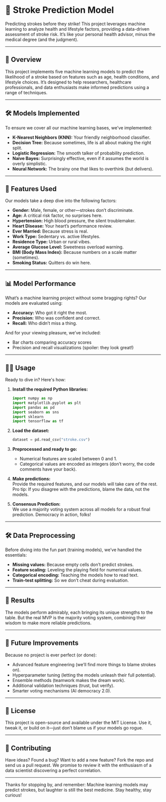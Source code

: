 

# 🧠 Stroke Prediction Model     
  
Predicting strokes before they strike! This project leverages machine learning to analyze health and lifestyle factors, providing a data-driven assessment of stroke risk. It’s like your personal health advisor, minus the medical degree (and the judgment).  

---

## 🚀 Overview  

This project implements five machine learning models to predict the likelihood of a stroke based on features such as age, health conditions, and lifestyle choices. It’s designed to help researchers, healthcare professionals, and data enthusiasts make informed predictions using a range of techniques.  

---

## 🛠️ Models Implemented  

To ensure we cover all our machine learning bases, we’ve implemented:  
- **K-Nearest Neighbors (KNN):** Your friendly neighborhood classifier.  
- **Decision Tree:** Because sometimes, life is all about making the right split.  
- **Logistic Regression:** The smooth talker of probability prediction.  
- **Naive Bayes:** Surprisingly effective, even if it assumes the world is overly simplistic.  
- **Neural Network:** The brainy one that likes to overthink (but delivers).  

---

## 🔑 Features Used  

Our models take a deep dive into the following factors:  
- **Gender:** Male, female, or other—strokes don’t discriminate.  
- **Age:** A critical risk factor, no surprises here.  
- **Hypertension:** High blood pressure, the silent troublemaker.  
- **Heart Disease:** Your heart’s performance review.  
- **Ever Married:** Because stress is real.  
- **Work Type:** Sedentary vs. active lifestyles.  
- **Residence Type:** Urban or rural vibes.  
- **Average Glucose Level:** Sweetness overload warning.  
- **BMI (Body Mass Index):** Because numbers on a scale matter (sometimes).  
- **Smoking Status:** Quitters do win here.  

---

## 📊 Model Performance  

What’s a machine learning project without some bragging rights? Our models are evaluated using:  
- **Accuracy:** Who got it right the most.  
- **Precision:** Who was confident and correct.  
- **Recall:** Who didn’t miss a thing.  

And for your viewing pleasure, we’ve included:  
- Bar charts comparing accuracy scores  
- Precision and recall visualizations (spoiler: they look great!)  

---

## 🧑‍💻 Usage  

Ready to dive in? Here's how:  

1. **Install the required Python libraries:**  
   ```python
   import numpy as np
   import matplotlib.pyplot as plt
   import pandas as pd
   import seaborn as sns
   import sklearn
   import tensorflow as tf

2. **Load the dataset:**  
   ```python
   dataset = pd.read_csv("stroke.csv")
   ```  

3. **Preprocessed and ready to go:**  
   - Numerical features are scaled between 0 and 1.  
   - Categorical values are encoded as integers (don’t worry, the code comments have your back).  

4. **Make predictions:**  
   Provide the required features, and our models will take care of the rest. Pro tip: If you disagree with the predictions, blame the data, not the models.  

5. **Consensus Prediction:**  
   We use a majority voting system across all models for a robust final prediction. Democracy in action, folks!  

---

## 🛠️ Data Preprocessing  

Before diving into the fun part (training models), we’ve handled the essentials:  
- **Missing values:** Because empty cells don’t predict strokes.  
- **Feature scaling:** Leveling the playing field for numerical values.  
- **Categorical encoding:** Teaching the models how to read text.  
- **Train-test splitting:** So we don’t cheat during evaluation.  

---

## 🌟 Results  

The models perform admirably, each bringing its unique strengths to the table. But the real MVP is the majority voting system, combining their wisdom to make more reliable predictions.  

---

## 🤔 Future Improvements  

Because no project is ever perfect (or done):  
- Advanced feature engineering (we’ll find more things to blame strokes on).  
- Hyperparameter tuning (letting the models unleash their full potential).  
- Ensemble methods (teamwork makes the dream work).  
- Additional validation techniques (trust, but verify).  
- Smarter voting mechanisms (AI democracy 2.0).  

---

## 📜 License  

This project is open-source and available under the MIT License. Use it, tweak it, or build on it—just don’t blame us if your models go rogue.  

---

## 🙌 Contributing  

Have ideas? Found a bug? Want to add a new feature? Fork the repo and send us a pull request. We promise to review it with the enthusiasm of a data scientist discovering a perfect correlation.  

---

Thanks for stopping by, and remember: Machine learning models may predict strokes, but laughter is still the best medicine. Stay healthy, stay curious!  
```  

